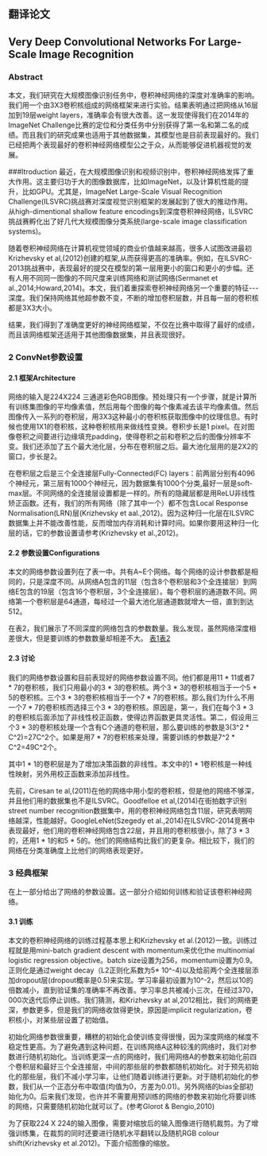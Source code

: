 ## 翻译论文 
## Very Deep Convolutional Networks For Large-Scale Image Recognition
### Abstract
本文，我们研究在大规模图像识别任务中，卷积神经网络的深度对准确率的影响。我们用一个由3X3卷积核组成的网络框架来进行实验。结果表明通过把网络从16层加到19层weight layers，准确率会有很大改善。这一发现使得我们在2014年的ImageNet Challenge比赛的定位和分类任务中分别获得了第一名和第二名的成绩。而且我们的研究成果也适用于其他数据集，其模型也是目前表现最好的。我们已经把两个表现最好的卷积神经网络模型公之于众，从而能够促进机器视觉的发展。

###Itroduction
最近，在大规模图像识别和视频识别中，卷积神经网络发挥了重大作用。这主要归功于大的图像数据库，比如ImageNet，以及计算机性能的提升，比如GPU。尤其是，ImageNet Large-Scale Visual Recognition Challenge(ILSVRC)挑战赛对深度视觉识别框架的发展起到了很大的推动作用。从high-dimentional shallow feature encodings到深度卷积神经网络，ILSVRC挑战赛孵化出了好几代大规模图像分类系统(large-scale image classification systems)。

随着卷积神经网络在计算机视觉领域的商业价值越来越高，很多人试图改进最初Krizhevsky et al,(2012)创建的框架,从而获得更高的准确率。例如，在ILSVRC-2013挑战赛中，表现最好的提交在模型的第一层用更小的窗口和更小的步幅。还有人用不同同一图像的不同尺度来训练网络和测试网络(Sermanet et al.,2014;Howard,2014)。本文，我们着重探索卷积神经网络另一个重要的特征---深度。我们保持网络其他超参数不变，不断的增加卷积层数，并且每一层的卷积核都是3X3大小。

结果，我们得到了准确度更好的神经网络框架，不仅在比赛中取得了最好的成绩，而且该网络框架还适用于其他图像数据集，并且表现很好。

### 2 ConvNet参数设置

#### 2.1 框架Architecture
网络的输入是224X224 三通道彩色RGB图像。预处理只有一个步骤，就是计算所有训练集图像的平均像素值，然后用每个图像的每个像素减去该平均像素值。然后图像传入一系列的卷积层，用3X3这种最小的卷积核获取图像中的纹理信息。有时候也使用1X1的卷积核，这种卷积核用来做线性变换。卷积步长是1 pixel。在对图像卷积之间要进行边缘填充padding，使得卷积之前和卷积之后的图像分辨率不变。我们还添加了五个最大池化层，分布在卷积层之后。最大池化层用的是2X2的窗口，步长是2。

在卷积层之后是三个全连接层Fully-Connected(FC) layers：前两层分别有4096个神经元，第三层有1000个神经元，因为数据集有1000个分类,最好一层是soft-max层。不同网络的全连接层设置都是一样的。所有的隐藏层都是用ReLU非线性矫正函数。还有，我们的所有网络（除了其中一个）都不包含Local Response Normalisation(LRN)层(Krizhevsky et aal.,2012)。因为这种归一化层在ILSVRC数据集上并不能改善性能，反而增加内存消耗和计算时间。如果你要用这种归一化层的话，它的参数设置请参考(Krizhevsky et al.,2012)。

#### 2.2 参数设置Configurations
本文的网络参数设置列在了表一中。共有A~E个网络。每个网络的设计参数都是相同的，只是深度不同。从网络A包含的11层（包含8个卷积层和3个全连接层）到网络E包含的19层（包含16个卷积层，3个全连接层）。每个卷积层的通道数不同。网络第一个卷积层是64通道，每经过一个最大池化层通道数就增大一倍，直到到达512。

在表2，我们展示了不同深度的网络包含的参数数量。我么发现，虽然网络深度相差很大，但是要训练的参数数量却相差不大。
[表1表2](https://github.com/May522/translation-vgg/blob/master/%E6%8D%95%E8%8E%B71.JPG)
#### 2.3 讨论
我们的网络参数设置和目前表现好的网络参数设置不同。他们都是用11 * 11或者7 * 7的卷积核，我们只用最小的3 * 3的卷积核。两个3 * 3的卷积核相当于一个5 * 5的卷积核。三个3 * 3的卷积核相当于一个7 * 7的卷积核。那么我们为什么不用一个7 * 7的卷积核而选择三个3 * 3的卷积核。原因是，第一，我们在每个3 * 3的卷积核后面添加了非线性校正函数，使得边界函数更具灵活性。第二，假设用三个3 * 3的卷积核处理一个含有C个通道的卷积层，那么要训练的参数是3(3^2 * C^2)=27C^2个。如果是用7 * 7的卷积核来处理，需要训练的参数是7^2 * C^2=49C^2个。

其中1 * 1的卷积层是为了增加决策函数的非线性。本文中的1 * 1卷积核是一种线性映射，另外用校正函数来添加非线性。

先前，Ciresan te al,(2011)在他的网络中用小型的卷积核，但是他的网络不够深，并且他们用的数据集也不是ILSVRC。Goodfelloe et al,(2014)在街拍数字识别street number recognition数据集中，用的卷积神经网络包含11层，研究表明网络越深，性能越好。GoogleLeNet(Szegedy et al.,2014)在ILSVRC-2014竞赛中表现最好，他们用的卷积神经网络包含22层，并且用的卷积核很小，除了3 * 3的，还用1 * 1的和5 * 5的。他们的网络结构比我们的更复杂。相比较下，我们的网络在分类准确度上比他们的网络表现更好。

### 3 经典框架
在上一部分给出了网络的参数设置。这一部分介绍如何训练和验证该卷积神经网络。

#### 3.1 训练
本文的卷积神经网络的训练过程基本思上和Krizhevsky et al.(2012)一致。训练过程就是用mini-batch gradient descent with momentum来优化the multinomial logistic regression objective。batch size设置为256，momentum设置为0.9。正则化是通过weight decay（L2正则化系数为5* 10^-4)以及给前两个全连接层添加dropout层(dropout概率是0.5)来实现。学习率最初设置为10^-2，然后以10的倍数减小，直到验证集的准确率不再改善。学习率总共被减小三次，在经过370，000次迭代后停止训练。我们猜测，和Krizhevsky at al,2012相比，我们的网络更深，参数更多，但是我们的网络收敛得更快，原因是implicit regularization，卷积核小，对某些层设置了初始值。

初始化网络参数很重要，糟糕的初始化会使训练变得很慢，因为深度网络的梯度不稳定性更高。为了避免遇到这种问题，在训练网络A这种较浅的网络时，我们对参数进行随机初始化。当训练更深一点的网络时，我们用网络A的参数来初始化前四个卷积层和最好三个全连接层，中间的那些层的参数都随机初始化。对于预先初始化的那些层，我们不减小学习率，让他们随着训练进行更新。对于随机初始化的参数，我们从一个正态分布中取值(均值为0，方差为0.01)。另外网络的bias全部初始化为0。后来我们发现，也许并不需要用预训练的网络的参数来初始化将要训练的网络，只需要随机初始化就可以了。(参考Glorot & Bengio,2010)

为了获取224 X 224的输入图像，需要对缩放后的输入图像进行随机裁剪。为了增强训练集，在裁剪的同时还要进行随机水平翻转以及随机RGB colour shift(Krizhevsky et al.2012)。下面介绍图像的缩放。





